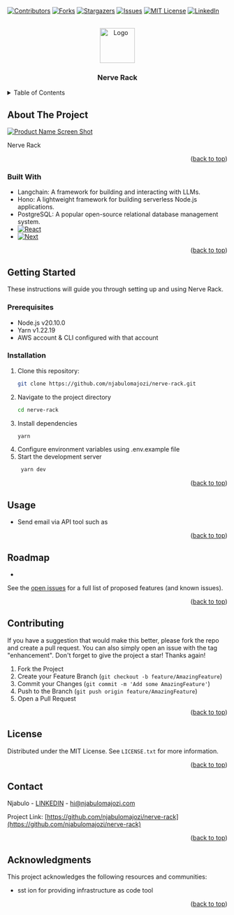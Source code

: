 <a name="readme-top"></a>
[![Contributors][contributors-shield]][contributors-url]
[![Forks][forks-shield]][forks-url]
[![Stargazers][stars-shield]][stars-url]
[![Issues][issues-shield]][issues-url]
[![MIT License][license-shield]][license-url]
[![LinkedIn][linkedin-shield]][linkedin-url]

<!-- PROJECT LOGO -->
<br />
<div align="center">
  <a href="https://github.com/njabulomajozi/nerve-rack">
    <img src="images/logo.png" alt="Logo" width="80" height="80">
  </a>

  <h3 align="center">Nerve Rack</h3>
</div>

<!-- TABLE OF CONTENTS -->
<details>
  <summary>Table of Contents</summary>
  <ol>
    <li>
      <a href="#about-the-project">About The Project</a>
      <ul>
        <li><a href="#built-with">Built With</a></li>
      </ul>
    </li>
    <li>
      <a href="#getting-started">Getting Started</a>
      <ul>
        <li><a href="#prerequisites">Prerequisites</a></li>
        <li><a href="#installation">Installation</a></li>
      </ul>
    </li>
    <li><a href="#usage">Usage</a></li>
    <li><a href="#roadmap">Roadmap</a></li>
    <li><a href="#contributing">Contributing</a></li>
    <li><a href="#license">License</a></li>
    <li><a href="#contact">Contact</a></li>
    <li><a href="#acknowledgments">Acknowledgments</a></li>
  </ol>
</details>



<!-- ABOUT THE PROJECT -->
## About The Project

[![Product Name Screen Shot][product-screenshot]]()

Nerve Rack

<p align="right">(<a href="#readme-top">back to top</a>)</p>

### Built With
* Langchain: A framework for building and interacting with LLMs.
* Hono: A lightweight framework for building serverless Node.js applications.
* PostgreSQL: A popular open-source relational database management system.
* [![React][React.js]][React-url]
* [![Next][Next.js]][Next-url]

<p align="right">(<a href="#readme-top">back to top</a>)</p>


<!-- GETTING STARTED -->
## Getting Started
These instructions will guide you through setting up and using Nerve Rack.

### Prerequisites
* Node.js v20.10.0
* Yarn v1.22.19
* AWS account & CLI configured with that account

### Installation

1. Clone this repository:
   ```sh
   git clone https://github.com/njabulomajozi/nerve-rack.git
   ```
2. Navigate to the project directory
    ```sh
   cd nerve-rack
   ```
3. Install dependencies
   ```sh
   yarn
   ```
4. Configure environment variables using .env.example file
5. Start the development server
   ```sh
    yarn dev
   ```

<p align="right">(<a href="#readme-top">back to top</a>)</p>


<!-- USAGE EXAMPLES -->
## Usage

* Send email via API tool such as 

<p align="right">(<a href="#readme-top">back to top</a>)</p>



<!-- ROADMAP -->
## Roadmap
* 

See the [open issues](https://github.com/njabulomajozi/nerve-rack/issues) for a full list of proposed features (and known issues).

<p align="right">(<a href="#readme-top">back to top</a>)</p>



<!-- CONTRIBUTING -->
## Contributing

If you have a suggestion that would make this better, please fork the repo and create a pull request. You can also simply open an issue with the tag "enhancement".
Don't forget to give the project a star! Thanks again!

1. Fork the Project
2. Create your Feature Branch (`git checkout -b feature/AmazingFeature`)
3. Commit your Changes (`git commit -m 'Add some AmazingFeature'`)
4. Push to the Branch (`git push origin feature/AmazingFeature`)
5. Open a Pull Request

<p align="right">(<a href="#readme-top">back to top</a>)</p>



<!-- LICENSE -->
## License

Distributed under the MIT License. See `LICENSE.txt` for more information.

<p align="right">(<a href="#readme-top">back to top</a>)</p>



<!-- CONTACT -->
## Contact

Njabulo - [LINKEDIN](https://www.linkedin.com/in/njabulomajozi) - hi@njabulomajozi.com

Project Link: [https://github.com/njabulomajozi/nerve-rack](https://github.com/njabulomajozi/nerve-rack)

<p align="right">(<a href="#readme-top">back to top</a>)</p>


<!-- ACKNOWLEDGMENTS -->
## Acknowledgments
This project acknowledges the following resources and communities:

- sst ion for providing infrastructure as code tool

<p align="right">(<a href="#readme-top">back to top</a>)</p>


<!-- MARKDOWN LINKS & IMAGES -->
<!-- https://www.markdownguide.org/basic-syntax/#reference-style-links -->
[contributors-shield]: https://img.shields.io/github/contributors/njabulomajozi/nerve-rack.svg?style=for-the-badge
[contributors-url]: https://github.com/njabulomajozi/nerve-rack/graphs/contributors
[forks-shield]: https://img.shields.io/github/forks/njabulomajozi/nerve-rack.svg?style=for-the-badge
[forks-url]: https://github.com/njabulomajozi/nerve-rack/network/members
[stars-shield]: https://img.shields.io/github/stars/njabulomajozi/nerve-rack.svg?style=for-the-badge
[stars-url]: https://github.com/njabulomajozi/nerve-rack/stargazers
[issues-shield]: https://img.shields.io/github/issues/njabulomajozi/nerve-rack.svg?style=for-the-badge
[issues-url]: https://github.com/njabulomajozi/nerve-rack/issues
[license-shield]: https://img.shields.io/github/license/njabulomajozi/nerve-rack.svg?style=for-the-badge
[license-url]: https://github.com/njabulomajozi/nerve-rack/blob/master/LICENSE.txt
[linkedin-shield]: https://img.shields.io/badge/-LinkedIn-black.svg?style=for-the-badge&logo=linkedin&colorB=555

[linkedin-url]: https://linkedin.com/in/njabulomajozi
[product-screenshot]: images/screenshot.png

[Next.js]: https://img.shields.io/badge/next.js-000000?style=for-the-badge&logo=nextdotjs&logoColor=white
[Next-url]: https://nextjs.org/
[React.js]: https://img.shields.io/badge/React-20232A?style=for-the-badge&logo=react&logoColor=61DAFB
[React-url]: https://reactjs.org/
[TypeScript]: https://w7.pngwing.com/pngs/915/519/png-transparent-typescript-hd-logo-thumbnail.pn
[TypeScript-url]: https://www.typescriptlang.org/
[Tailwind]: https://w7.pngwing.com/pngs/915/519/png-transparent-typescript-hd-logo-thumbnail.pn
[Tailwind-url]: https://reactjs.org/
[ShadUI]: https://w7.pngwing.com/pngs/915/519/png-transparent-typescript-hd-logo-thumbnail.pn
[ShadUI-url]: https://reactjs.org/
[Lodash]: https://w7.pngwing.com/pngs/915/519/png-transparent-typescript-hd-logo-thumbnail.pn
[Lodash-url]: https://reactjs.org/
